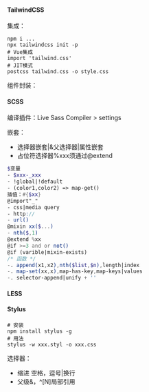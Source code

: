 #### TailwindCSS

集成：

~~~shell
npm i ...
npx tailwindcss init -p
# Vue集成
import 'tailwind.css'
# JIT模式
postcss tailwind.css -o style.css
~~~



组件封装：

#### SCSS

编译插件：Live Sass Compiler > settings

嵌套：

- 选择器嵌套|&父选择器|属性嵌套
- 占位符选择器%xxx须通过@extend

~~~scss
$变量
- $xxx-_xxx
- !global|!default
- (color1,color2) => map-get()
插值：#{$xx}
@import"_"
- css|media query
- http://
- url()
@mixin xx($...)
- nth($,1)
@extend %xx
@if >=3 and or not()
@if (varible|mixin-exists)
/* 函数 */
-. append(x1,x2),nth($list,$n),length|index
-. map-set(xx,x),map-has-key,map-keys|values
-. selector-append|unify + ''
~~~

#### LESS

#### Stylus

```shell
# 安装
npm install stylus -g
# 用法
stylus -w xxx.styl -o xxx.css
```

选择器：

- 缩进 空格，逗号|换行
- 父级&，^[N]局部引用
